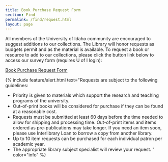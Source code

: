 ```yaml
---
title: Book Purchase Request Form
section: Find
permalink: /find/request.html
layout: page
---
```


All members of the University of Idaho community are encouraged to suggest additions to our collections. 
The Library will honor requests as budgets permit and as the material is available.
To request a book or resource to add to our collections, please click the button link below to access our survey form (requires U of I login):

<div class="text-center mb-4"><a class="btn btn-lg btn-outline-pride-gold" href="https://forms.office.com/Pages/ResponsePage.aspx?id=Y2u8fpJXGUqyCwS4JgSIU_fqNbbryglJtEEGdQNbjAtUQlBYR1BZU0dHMElZUFgyMVlYSDVCN0MzRS4u" target="_blank" rel="noopener">Book Purchase Request Form</a></div>

{% include feature/alert.html text="Requests are subject to the following guidelines:

- Priority is given to materials which support the research and teaching programs of the university.
- Out-of-print books will be considered for purchase if they can be found at a reasonable cost.
- Requests must be submitted at least 60 days before the time needed to allow for shipping and processing time. Out-of-print items and items ordered as pre-publications may take longer. If you need an item soon, please use Interlibrary Loan to borrow a copy from another library.
- Up to 10 item requests can be purchased for each individual patron per academic year.
- The appropriate library subject specialist will review your request.
" color="info" %}
